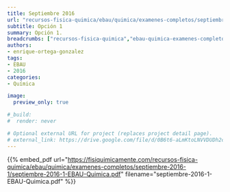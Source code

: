 ```yaml
---
title: Septiembre 2016
url: "recursos-fisica-quimica/ebau/quimica/examenes-completos/septiembre-2016-1"
subtitle: Opción 1
summary: Opción 1.
breadcrumbs: ["recursos-fisica-quimica","ebau-quimica-examenes-completos"]
authors:
- enrique-ortega-gonzalez
tags:
- EBAU
- 2016
categories:
- Química

image:
  preview_only: true

#_build:
#  render: never

# Optional external URL for project (replaces project detail page).
# external_link: https://drive.google.com/file/d/0B6t6-aLmKtoLNVVDUDh2c21IWEk/view
---
```


{{% embed_pdf url="https://fisiquimicamente.com/recursos-fisica-quimica/ebau/quimica/examenes-completos/septiembre-2016-1/septiembre-2016-1-EBAU-Quimica.pdf" filename="septiembre-2016-1-EBAU-Quimica.pdf" %}}
